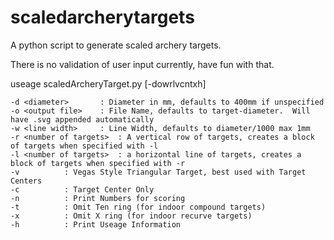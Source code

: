 # scaledarcherytargets
A python script to generate scaled archery targets.

There is no validation of user input currently, have fun with that.


useage scaledArcheryTarget.py [-dowrlvcntxh]

	-d <diameter>		: Diameter in mm, defaults to 400mm if unspecified
	-o <output file>	: File Name, defaults to target-diameter.  Will have .svg appended automatically
	-w <line width>		: Line Width, defaults to diameter/1000 max 1mm
	-r <number of targets>	: A vertical row of targets, creates a block of targets when specified with -l
	-l <number of targets>	: a horizontal line of targets, creates a block of targets when specified with -r
	-v			: Vegas Style Triangular Target, best used with Target Centers
	-c			: Target Center Only
	-n			: Print Numbers for scoring
	-t			: Omit Ten ring (for indoor compound targets)
	-x			: Omit X ring (for indoor recurve targets)
	-h			: Print Useage Information


